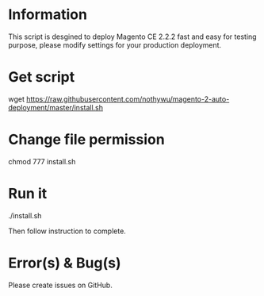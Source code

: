 # Information
This script is desgined to deploy Magento CE 2.2.2 fast and easy for testing purpose, please modify settings for your production deployment.

# Get script
wget https://raw.githubusercontent.com/nothywu/magento-2-auto-deployment/master/install.sh

# Change file permission
chmod 777 install.sh

# Run it
./install.sh

Then follow instruction to complete.

# Error(s) & Bug(s)
Please create issues on GitHub.

